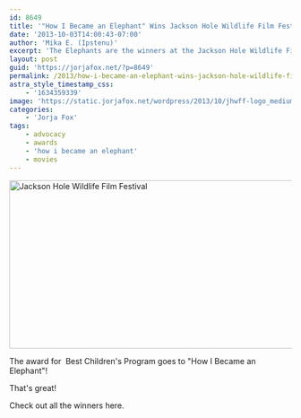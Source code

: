 ```yaml
---
id: 8649
title: '"How I Became an Elephant" Wins Jackson Hole Wildlife Film Festival'
date: '2013-10-03T14:00:43-07:00'
author: 'Mika E. (Ipstenu)'
excerpt: 'The Elephants are the winners at the Jackson Hole Wildlife Film Festival!'
layout: post
guid: 'https://jorjafox.net/?p=8649'
permalink: /2013/how-i-became-an-elephant-wins-jackson-hole-wildlife-film-festival/
astra_style_timestamp_css:
    - '1634359339'
image: 'https://static.jorjafox.net/wordpress/2013/10/jhwff-logo_medium.png'
categories:
    - 'Jorja Fox'
tags:
    - advocacy
    - awards
    - 'how i became an elephant'
    - movies
---
```


<img class="aligncenter size-full wp-image-8650" alt="Jackson Hole Wildlife Film Festival" src="//static.jorjafox.net/wordpress/2013/10/jhwff-logo_medium.png" width="600" height="300" />

The award for  Best Children's Program goes to "How I Became an Elephant"!

That's great!

Check out all the winners here.
